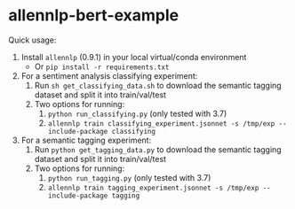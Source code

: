 # allennlp-bert-example
 
Quick usage:
1. Install `allennlp` (0.9.1) in your local virtual/conda environment
    * Or `pip install -r requirements.txt`
3. For a sentiment analysis classifying experiment:
    1. Run `sh get_classifying_data.sh` to download the semantic tagging dataset and split it into train/val/test
    2. Two options for running:
        1. `python run_classifying.py` (only tested with 3.7)
        2. `allennlp train classifying_experiment.jsonnet -s /tmp/exp --include-package classifying`
2. For a semantic tagging experiment:
    1. Run `python get_tagging_data.py` to download the semantic tagging dataset and split it into train/val/test
    2. Two options for running:
        1. `python run_tagging.py` (only tested with 3.7)
        2. `allennlp train tagging_experiment.jsonnet -s /tmp/exp --include-package tagging`
